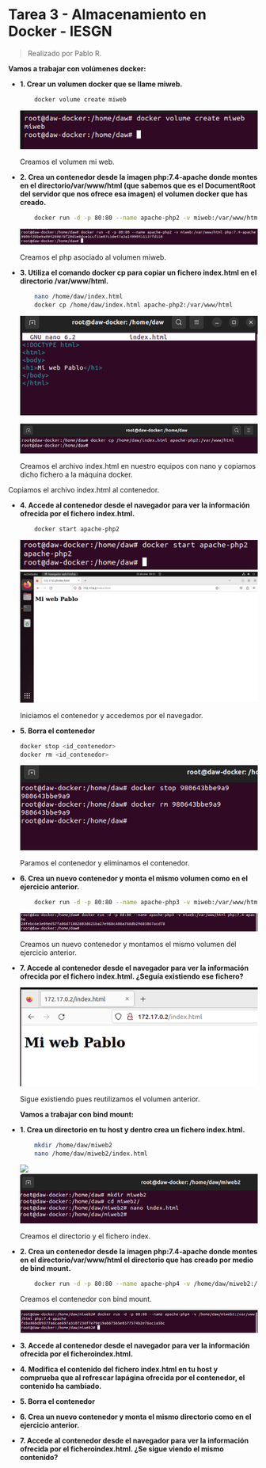 # Tarea 3 - Almacenamiento en Docker - IESGN
> Realizado por Pablo R.

**Vamos a trabajar con volúmenes docker:**

- **1. Crear un volumen docker que se llame miweb.**
    ```sh
        docker volume create miweb
    ```
    ![](assets/ejercicio1.PNG)
    
    Creamos el volumen mi web.
    
- **2. Crea un contenedor desde la imagen php:7.4-apache donde montes en el directorio/var/www/html (que sabemos que es el DocumentRoot del servidor que nos ofrece esa imagen) el volumen docker que has creado.**
    ```sh
        docker run -d -p 80:80 --name apache-php2 -v miweb:/var/www/html php:7.4-apache
    ```
    ![](assets/ejercicio2.PNG)
    
    Creamos el php asociado al volumen miweb.

- **3. Utiliza el comando docker cp para copiar un fichero index.html en el directorio /var/www/html.**
    ```sh
        nano /home/daw/index.html
        docker cp /home/daw/index.html apache-php2:/var/www/html
    ```
    
    ![](assets/ejercicio3.PNG)
    
    ![](assets/ejercicio3-1.PNG)
    
    Creamos el archivo index.html en nuestro equipos con nano y copiamos dicho fichero a la máquina docker.

Copiamos el archivo index.html al contenedor.
- **4. Accede al contenedor desde el navegador para ver la información ofrecida por el fichero index.html.**
    ```sh
        docker start apache-php2
    ```
    
    ![](assets/ejercicio4.PNG)
    ![](assets/ejercicio4-1.PNG)
    
    Iniciamos el contenedor y accedemos por el navegador.
    
- **5. Borra el contenedor**
    ```sh
    docker stop <id_contenedor>
    docker rm <id_contenedor>
    ```
    
    ![](assets/ejercicio5.PNG)
    
    Paramos el contenedor y eliminamos el contenedor.

- **6. Crea un nuevo contenedor y monta el mismo volumen como en el ejercicio anterior.**
    ```sh
        docker run -d -p 80:80 --name apache-php3 -v miweb:/var/www/html php:7.4-apache
    ```
    
    ![](assets/ejercicio6.PNG)
    
    Creamos un nuevo contenedor y montamos el mismo volumen del ejercicio anterior.
    
- **7. Accede al contenedor desde el navegador para ver la información ofrecida por el fichero index.html. ¿Seguía existiendo ese fichero?**
    
    ![](assets/ejercicio7.PNG)
    
    Sigue existiendo pues reutilizamos el volumen anterior.
    
    **Vamos a trabajar con bind mount:**

- **1. Crea un directorio en tu host y dentro crea un fichero index.html.**

    ```sh
        mkdir /home/daw/miweb2
        nano /home/daw/miweb2/index.html
    ```
    
    ![](assets/ejercico1b.PNG)
    ![](assets/ejercicio1b-2.PNG)
    
    Creamos el directorio y el fichero index.

- **2. Crea un contenedor desde la imagen php:7.4-apache donde montes en el directorio/var/www/html el directorio que has creado por medio de bind mount.**

    ```sh
        docker run -d -p 80:80 --name apache-php4 -v /home/daw/miweb2:/var/www/html php:7.4-apache
    ```
    
    Creamos el contenedor con bind mount.
    
    ![](assets/ejercicio2b.PNG)

- **3. Accede al contenedor desde el navegador para ver la información ofrecida por el ficheroindex.html.**

- **4. Modifica el contenido del fichero index.html en tu host y comprueba que al refrescar lapágina ofrecida por el contenedor, el contenido ha cambiado.**

- **5. Borra el contenedor**

- **6. Crea un nuevo contenedor y monta el mismo directorio como en el ejercicio anterior.**

- **7. Accede al contenedor desde el navegador para ver la información ofrecida por el ficheroindex.html. ¿Se sigue viendo el mismo contenido?**